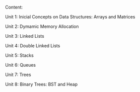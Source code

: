 Content:

Unit 1: Inicial Concepts on Data Structures: Arrays and Matrices

Unit 2: Dymamic Memory Allocation

Unit 3: Linked Lists

Unit 4: Double Linked Lists

Unit 5: Stacks

Unit 6: Queues

Unit 7: Trees

Unit 8: Binary Trees: BST and Heap

